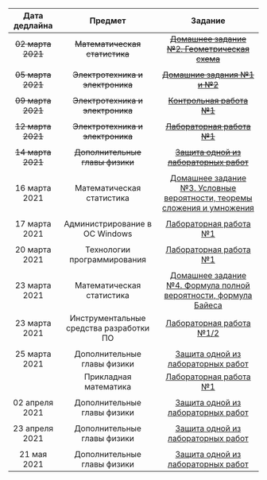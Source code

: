 | Дата дедлайна | Предмет | Задание |
| :---: | :---: | :---: | 
|~~02 марта 2021~~ | ~~Математическая статистика~~ | ~~[Домашнее задание №2. Геометрическая схема](https://mvbabushkin.xyz/my/)~~  |
| | | |
|~~05 марта 2021~~ | ~~Электротехника и электроника~~ | ~~[Домашние задания №1 и №2](https://info-m3203.tech/subjects/eltech)~~ |
| | | |
|~~09 марта 2021~~ | ~~Электротехника и электроника~~ | ~~[Контрольная работа №1](https://info-m3203.tech/subjects/eltech)~~ |
| | | |
|~~12 марта 2021~~ | ~~Электротехника и электроника~~ | ~~[Лабораторная работа №1](https://info-m3203.tech/subjects/eltech)~~ |
| | | |
|~~14 марта 2021~~ |~~Дополнительные главы физики~~ | ~~[Защита одной из лабораторных работ](https://study.physics.itmo.ru/)~~ |
| | | |
|16 марта 2021 | Математическая статистика | [Домашнее задание №3. Условные вероятности, теоремы сложения и умножения](https://mvbabushkin.xyz/my/)  |
| | | |
|17 марта 2021 | Администрирование в ОС Windows | [Лабораторная работа №1](https://drive.google.com/file/d/1VgQ9qo_Zw7qxGYeZfq3R26m9NvMglYGI/view?usp=sharing) |
| | | |
|20 марта 2021 | Технологии программирования | [Лабораторная работа №1](https://www.notion.so/1-c91c505841034d6381934db51a8ce3a9) |
| | | |
|23 марта 2021 | Математическая статистика | [Домашнее задание №4. Формула полной вероятности, формула Байеса](https://mvbabushkin.xyz/my/)  |
|23 марта 2021 | Инструментальные средства разработки ПО | [Лабораторная работа №1/2](https://info-m3203.tech/subjects/devtools) |
| | | |
|25 марта 2021 | Дополнительные главы физики | [Защита одной из лабораторных работ](https://study.physics.itmo.ru/) |
| | Прикладная математика | [Лабораторная работа №1](http://mathdep.ifmo.ru/wp-content/uploads/2021/03/Lab_1_pm.pdf) |
| | | |
|02 апреля 2021 | Дополнительные главы физики | [Защита одной из лабораторных работ](https://study.physics.itmo.ru/) |
| | | |
|23 апреля 2021 | Дополнительные главы физики | [Защита одной из лабораторных работ](https://study.physics.itmo.ru/) |
| | | |
|21 мая 2021 | Дополнительные главы физики | [Защита одной из лабораторных работ](https://study.physics.itmo.ru/) |

